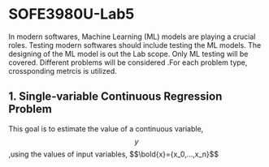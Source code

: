 # SOFE3980U-Lab5

In modern softwares, Machine Learning (ML) models are playing a crucial roles. Testing modern softwares should include testing the ML models. The designing of the ML model is out the Lab scope. Only ML testing will be covered. Different problems will be considered .For each problem type, crossponding metrcis is utilized.

## 1. Single-variable Continuous Regression Problem

This goal is to estimate the value of a continuous variable, $$y$$ ,using the values of input variables, $$\bold{x}=\{x_0,...,x_n}$$
